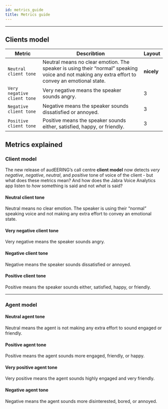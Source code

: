 ```yaml
---
id: metrics_guide
title: Metrics guide 
---
```


---


## Clients model


| Metric | Describtion      |   Layout   |
| -------- | --------- | ---------- |
| `Neutral client tone` | Neutral means no clear emotion. The speaker is using their “normal” speaking voice and not making any extra effort to convey an emotional state. | **nicely** |
| `Very negative client tone`        | Very negative means the speaker sounds angry.        | 3          |
| `Negative client tone`        | Negative means the speaker sounds dissatisfied or annoyed.         | 3          |
| `Positive client tone`        | Positive means the speaker sounds either, satisfied, happy, or friendly.        | 3          |




## Metrics explained 

### Client model
The new release of audEERING’s call centre **client model** now detects _very negative_, _negative_,
_neutral_, and _positive_ tone of voice of the client - but what does these metrics mean? And how does the Jabra Voice Analytics app listen to _how_ something is said and not _what_ is said? 

#### Neutral client tone
Neutral means no clear emotion. The speaker is using their “normal” speaking voice and not
making any extra effort to convey an emotional state.

#### Very negative client tone
Very negative means the speaker sounds angry. 

#### Negative client tone
Negative means the speaker sounds dissatisfied or annoyed.

#### Positive client tone
Positive means the speaker sounds either, satisfied, happy, or friendly.


---

### Agent model

#### Neutral agent tone
Neutral means the agent is not making any extra effort to sound engaged or friendly.

#### Positive agent tone
Positive means the agent sounds more engaged, friendly, or happy.

#### Very positive agent tone
Very positive means the agent sounds highly engaged and very friendly.

#### Negative agent tone
Negative means the agent sounds more disinterested, bored, or annoyed.

